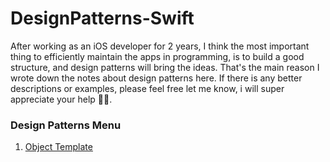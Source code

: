 # DesignPatterns-Swift
After working as an iOS developer for 2 years, I think the most important thing to efficiently maintain the apps in programming, is to build a good structure, and design patterns will bring the ideas. That's the main reason I wrote down the notes about design patterns here. If there is any better descriptions or examples, please feel free let me know, i will super appreciate your help 🫶🏻.

### Design Patterns Menu
1. [Object Template](https://github.com/chihyinyang/DesignPatterns-Swift/blob/main/ObjectTemplate-DesignPatterns)
